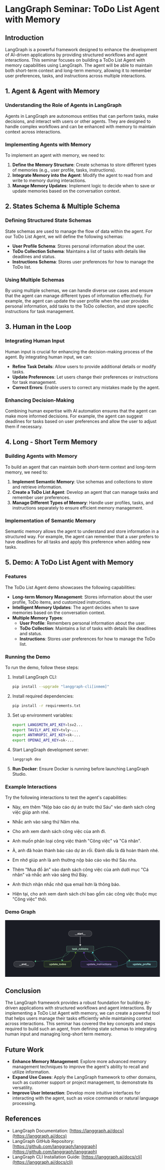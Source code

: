 # LangGraph Seminar: ToDo List Agent with Memory

## Introduction

LangGraph is a powerful framework designed to enhance the development of AI-driven applications by providing structured workflows and agent interactions. This seminar focuses on building a ToDo List Agent with memory capabilities using LangGraph. The agent will be able to maintain both short-term context and long-term memory, allowing it to remember user preferences, tasks, and instructions across multiple interactions.

## 1. Agent & Agent with Memory

### Understanding the Role of Agents in LangGraph

Agents in LangGraph are autonomous entities that can perform tasks, make decisions, and interact with users or other agents. They are designed to handle complex workflows and can be enhanced with memory to maintain context across interactions.

### Implementing Agents with Memory

To implement an agent with memory, we need to:

1. **Define the Memory Structure**: Create schemas to store different types of memories (e.g., user profile, tasks, instructions).
2. **Integrate Memory into the Agent**: Modify the agent to read from and write to memory during interactions.
3. **Manage Memory Updates**: Implement logic to decide when to save or update memories based on the conversation context.

## 2. States Schema & Multiple Schema

### Defining Structured State Schemas

State schemas are used to manage the flow of data within the agent. For our ToDo List Agent, we will define the following schemas:

* **User Profile Schema**: Stores personal information about the user.
* **ToDo Collection Schema**: Maintains a list of tasks with details like deadlines and status.
* **Instructions Schema**: Stores user preferences for how to manage the ToDo list.

### Using Multiple Schemas

By using multiple schemas, we can handle diverse use cases and ensure that the agent can manage different types of information effectively. For example, the agent can update the user profile when the user provides personal information, add tasks to the ToDo collection, and store specific instructions for task management.

## 3. Human in the Loop

### Integrating Human Input

Human input is crucial for enhancing the decision-making process of the agent. By integrating human input, we can:

* **Refine Task Details**: Allow users to provide additional details or modify tasks.
* **Update Preferences**: Let users change their preferences or instructions for task management.
* **Correct Errors**: Enable users to correct any mistakes made by the agent.

### Enhancing Decision-Making

Combining human expertise with AI automation ensures that the agent can make more informed decisions. For example, the agent can suggest deadlines for tasks based on user preferences and allow the user to adjust them if necessary.

## 4. Long - Short Term Memory

### Building Agents with Memory

To build an agent that can maintain both short-term context and long-term memory, we need to:

1. **Implement Semantic Memory**: Use schemas and collections to store and retrieve information.
2. **Create a ToDo List Agent**: Develop an agent that can manage tasks and remember user preferences.
3. **Manage Different Types of Memory**: Handle user profiles, tasks, and instructions separately to ensure efficient memory management.

### Implementation of Semantic Memory

Semantic memory allows the agent to understand and store information in a structured way. For example, the agent can remember that a user prefers to have deadlines for all tasks and apply this preference when adding new tasks.

## 5. Demo: A ToDo List Agent with Memory

### Features

The ToDo List Agent demo showcases the following capabilities:

* **Long-term Memory Management**: Stores information about the user profile, ToDo items, and customized instructions.
* **Intelligent Memory Updates**: The agent decides when to save memories based on the conversation context.
* **Multiple Memory Types**:
  * **User Profile**: Remembers personal information about the user.
  * **ToDo Collection**: Maintains a list of tasks with details like deadlines and status.
  * **Instructions**: Stores user preferences for how to manage the ToDo list.

### Running the Demo

To run the demo, follow these steps:

1. Install LangGraph CLI:
   ```bash
   pip install --upgrade "langgraph-cli[inmem]"
   ```

2. Install required dependencies:
   ```bash
   pip install -r requirements.txt
   ```

3. Set up environment variables:
   ```bash
   export LANGSMITH_API_KEY=lsv2...
   export TAVILY_API_KEY=tvly-...
   export ANTHROPIC_API_KEY=sk-...
   export OPENAI_API_KEY=sk-...
   ```

4. Start LangGraph development server:
   ```bash
   langgraph dev
   ```

5. **Run Docker**: Ensure Docker is running before launching LangGraph Studio.

### Example Interactions

Try the following interactions to test the agent's capabilities:

* Này, em thêm "Nộp báo cáo dự án trước thứ Sáu" vào danh sách công việc giúp anh nhé.

* Nhắc anh vào sáng thứ Năm nha.

* Cho anh xem danh sách công việc của anh đi.

* Anh muốn phân loại công việc thành "Công việc" và "Cá nhân".

* À, anh đã hoàn thành báo cáo dự án rồi. Đánh dấu là đã hoàn thành nhé.

* Em nhớ giúp anh là anh thường nộp báo cáo vào thứ Sáu nha.

* Thêm "Mua đồ ăn" vào danh sách công việc của anh dưới mục "Cá nhân" và nhắc anh vào sáng thứ Bảy.

* Anh thích nhận nhắc nhở qua email hơn là thông báo.

* Hiện tại, cho anh xem danh sách chỉ bao gồm các công việc thuộc mục "Công việc" thôi.

### Demo Graph
![Demo Graph](assets/demo_graph.png)

## Conclusion

The LangGraph framework provides a robust foundation for building AI-driven applications with structured workflows and agent interactions. By implementing a ToDo List Agent with memory, we can create a powerful tool that helps users manage their tasks efficiently while maintaining context across interactions. This seminar has covered the key concepts and steps required to build such an agent, from defining state schemas to integrating human input and managing long-short term memory.

## Future Work

* **Enhance Memory Management**: Explore more advanced memory management techniques to improve the agent's ability to recall and utilize information.
* **Expand Use Cases**: Apply the LangGraph framework to other domains, such as customer support or project management, to demonstrate its versatility.
* **Improve User Interaction**: Develop more intuitive interfaces for interacting with the agent, such as voice commands or natural language processing.

## References

* LangGraph Documentation: [https://langgraph.ai/docs](https://langgraph.ai/docs)
* LangGraph GitHub Repository: [https://github.com/langgraph/langgraph](https://github.com/langgraph/langgraph)
* LangGraph CLI Installation Guide: [https://langgraph.ai/docs/cli](https://langgraph.ai/docs/cli)